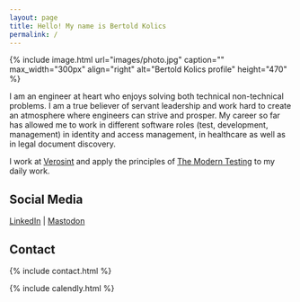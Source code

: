```yaml
---
layout: page
title: Hello! My name is Bertold Kolics
permalink: /
---
```


{% include image.html url="images/photo.jpg" caption="" max_width="300px" align="right" alt="Bertold Kolics profile" height="470" %}

I am an engineer at heart who enjoys solving both technical non-technical problems. I am a true believer of servant leadership and work hard to create an atmosphere where engineers can strive and prosper. My career so far has allowed me to work in different software roles (test, development, management) in identity and access management, in healthcare as well as in legal document discovery.

I work at [Verosint](https://www.verosint.com) and apply the principles of [The Modern Testing](https://moderntesting.org) to my daily work.

## Social Media

[LinkedIn] \| [Mastodon]

[Mastodon]: https://mastodon.social/@bertold
[LinkedIn]: https://linkedin.com/in/bertold

## Contact

{% include contact.html %}

{% include calendly.html %}

